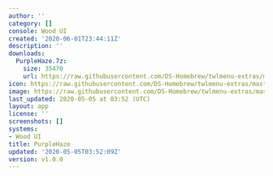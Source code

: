 ```yaml
---
author: ''
category: []
console: Wood UI
created: '2020-06-01T23:44:11Z'
description: ''
downloads:
  PurpleHaze.7z:
    size: 35470
    url: https://raw.githubusercontent.com/DS-Homebrew/twlmenu-extras/master/_nds/TWiLightMenu/akmenu/themes/PurpleHaze.7z
icon: https://raw.githubusercontent.com/DS-Homebrew/twlmenu-extras/master/_nds/TWiLightMenu/akmenu/themes/meta/PurpleHaze/icon.png
image: https://raw.githubusercontent.com/DS-Homebrew/twlmenu-extras/master/_nds/TWiLightMenu/akmenu/themes/meta/PurpleHaze/icon.png
last_updated: 2020-05-05 at 03:52 (UTC)
layout: app
license: ''
screenshots: []
systems:
- Wood UI
title: PurpleHaze
updated: '2020-05-05T03:52:09Z'
version: v1.0.0
---
```

